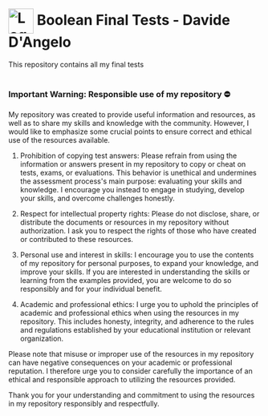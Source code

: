 <h1>
  <img src="https://d92mrp7hetgfk.cloudfront.net/images/sites/misc/Boolean/original.png?1623187562" alt="Logo" style="width: 50px; height: 50px; vertical-align: middle;"> 
  Boolean Final Tests - Davide D'Angelo
</h1>
This repository contains all my final tests
<br><br>

<h3>
Important Warning: Responsible use of my repository ⛔️</h3>

My repository was created to provide useful information and resources, as well as to share my skills and knowledge with the community. However, I would like to emphasize some crucial points to ensure correct and ethical use of the resources available.

1. Prohibition of copying test answers: Please refrain from using the information or answers present in my repository to copy or cheat on tests, exams, or evaluations. This behavior is unethical and undermines the assessment process's main purpose: evaluating your skills and knowledge. I encourage you instead to engage in studying, develop your skills, and overcome challenges honestly.

2. Respect for intellectual property rights: Please do not disclose, share, or distribute the documents or resources in my repository without authorization. I ask you to respect the rights of those who have created or contributed to these resources.

3. Personal use and interest in skills: I encourage you to use the contents of my repository for personal purposes, to expand your knowledge, and improve your skills. If you are interested in understanding the skills or learning from the examples provided, you are welcome to do so responsibly and for your individual benefit.

4. Academic and professional ethics: I urge you to uphold the principles of academic and professional ethics when using the resources in my repository. This includes honesty, integrity, and adherence to the rules and regulations established by your educational institution or relevant organization.

Please note that misuse or improper use of the resources in my repository can have negative consequences on your academic or professional reputation. I therefore urge you to consider carefully the importance of an ethical and responsible approach to utilizing the resources provided.

Thank you for your understanding and commitment to using the resources in my repository responsibly and respectfully.
